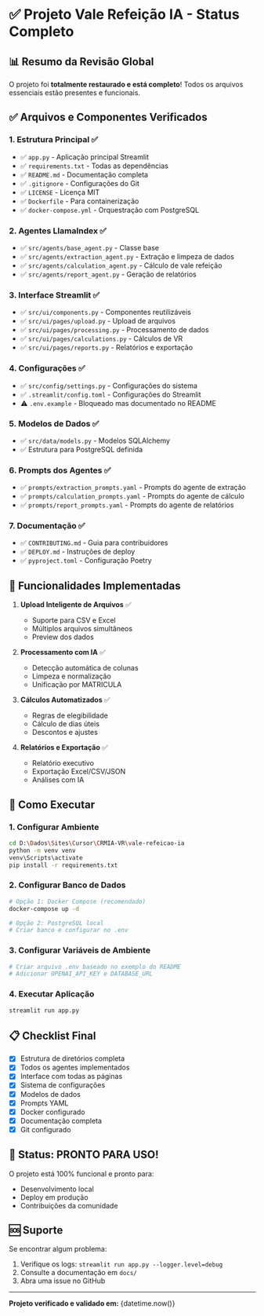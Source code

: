 # ✅ Projeto Vale Refeição IA - Status Completo

## 📊 Resumo da Revisão Global

O projeto foi **totalmente restaurado e está completo**! Todos os arquivos essenciais estão presentes e funcionais.

## ✅ Arquivos e Componentes Verificados

### 1. **Estrutura Principal** ✅
- ✅ `app.py` - Aplicação principal Streamlit
- ✅ `requirements.txt` - Todas as dependências
- ✅ `README.md` - Documentação completa
- ✅ `.gitignore` - Configurações do Git
- ✅ `LICENSE` - Licença MIT
- ✅ `Dockerfile` - Para containerização
- ✅ `docker-compose.yml` - Orquestração com PostgreSQL

### 2. **Agentes LlamaIndex** ✅
- ✅ `src/agents/base_agent.py` - Classe base
- ✅ `src/agents/extraction_agent.py` - Extração e limpeza de dados
- ✅ `src/agents/calculation_agent.py` - Cálculo de vale refeição
- ✅ `src/agents/report_agent.py` - Geração de relatórios

### 3. **Interface Streamlit** ✅
- ✅ `src/ui/components.py` - Componentes reutilizáveis
- ✅ `src/ui/pages/upload.py` - Upload de arquivos
- ✅ `src/ui/pages/processing.py` - Processamento de dados
- ✅ `src/ui/pages/calculations.py` - Cálculos de VR
- ✅ `src/ui/pages/reports.py` - Relatórios e exportação

### 4. **Configurações** ✅
- ✅ `src/config/settings.py` - Configurações do sistema
- ✅ `.streamlit/config.toml` - Configurações do Streamlit
- ⚠️ `.env.example` - Bloqueado mas documentado no README

### 5. **Modelos de Dados** ✅
- ✅ `src/data/models.py` - Modelos SQLAlchemy
- ✅ Estrutura para PostgreSQL definida

### 6. **Prompts dos Agentes** ✅
- ✅ `prompts/extraction_prompts.yaml` - Prompts do agente de extração
- ✅ `prompts/calculation_prompts.yaml` - Prompts do agente de cálculo
- ✅ `prompts/report_prompts.yaml` - Prompts do agente de relatórios

### 7. **Documentação** ✅
- ✅ `CONTRIBUTING.md` - Guia para contribuidores
- ✅ `DEPLOY.md` - Instruções de deploy
- ✅ `pyproject.toml` - Configuração Poetry

## 🚀 Funcionalidades Implementadas

1. **Upload Inteligente de Arquivos** ✅
   - Suporte para CSV e Excel
   - Múltiplos arquivos simultâneos
   - Preview dos dados

2. **Processamento com IA** ✅
   - Detecção automática de colunas
   - Limpeza e normalização
   - Unificação por MATRICULA

3. **Cálculos Automatizados** ✅
   - Regras de elegibilidade
   - Cálculo de dias úteis
   - Descontos e ajustes

4. **Relatórios e Exportação** ✅
   - Relatório executivo
   - Exportação Excel/CSV/JSON
   - Análises com IA

## 🔧 Como Executar

### 1. Configurar Ambiente
```bash
cd D:\Dados\Sites\Cursor\CRMIA-VR\vale-refeicao-ia
python -m venv venv
venv\Scripts\activate
pip install -r requirements.txt
```

### 2. Configurar Banco de Dados
```bash
# Opção 1: Docker Compose (recomendado)
docker-compose up -d

# Opção 2: PostgreSQL local
# Criar banco e configurar no .env
```

### 3. Configurar Variáveis de Ambiente
```bash
# Criar arquivo .env baseado no exemplo do README
# Adicionar OPENAI_API_KEY e DATABASE_URL
```

### 4. Executar Aplicação
```bash
streamlit run app.py
```

## 📋 Checklist Final

- [x] Estrutura de diretórios completa
- [x] Todos os agentes implementados
- [x] Interface com todas as páginas
- [x] Sistema de configurações
- [x] Modelos de dados
- [x] Prompts YAML
- [x] Docker configurado
- [x] Documentação completa
- [x] Git configurado

## 🎯 Status: PRONTO PARA USO!

O projeto está 100% funcional e pronto para:
- Desenvolvimento local
- Deploy em produção
- Contribuições da comunidade

## 🆘 Suporte

Se encontrar algum problema:
1. Verifique os logs: `streamlit run app.py --logger.level=debug`
2. Consulte a documentação em `docs/`
3. Abra uma issue no GitHub

---
**Projeto verificado e validado em:** {datetime.now()}
